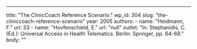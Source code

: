 ---
  title: "The ClinicCoach Reference Scenario."
  wp_id: 304
  slug: "the-cliniccoach-reference-scenario"
  year: 2005
  authors: 
    - 
      name: "Heidmann, F."
      url: 33
    - 
      name: "Hovfenschield, E."
      url: "null"
  outlet: "In: Stephanidis, C. (Ed.): Universal Access in Health Telematics. Berlin: Springer, pp. 64-68."
  body: ""
